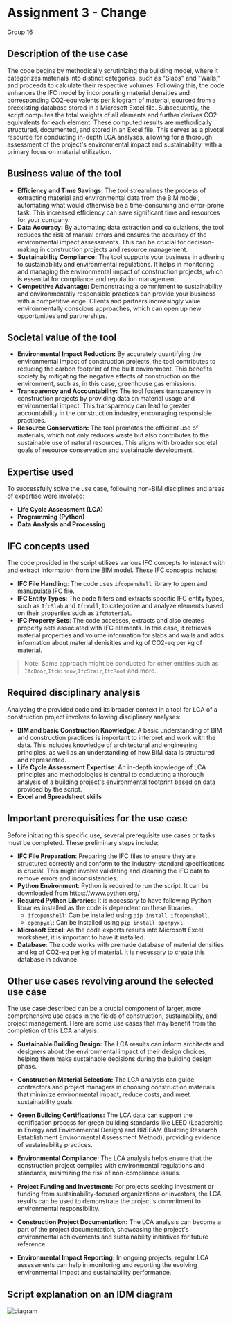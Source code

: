 # Assignment 3 - Change
Group 16
## Description of the use case

The code begins by methodically scrutinizing the building model, where it categorizes materials into distinct categories, such as "Slabs" and "Walls," and proceeds to calculate their respective volumes. Following this, the code enhances the IFC model by incorporating material densities and corresponding CO2-equivalents per kilogram of material, sourced from a preexisting database stored in a Microsoft Excel file. Subsequently, the script computes the total weights of all elements and further derives CO2-equivalents for each element. These computed results are methodically structured, documented, and stored in an Excel file. This serves as a pivotal resource for conducting in-depth LCA analyses, allowing for a thorough assessment of the project's environmental impact and sustainability, with a primary focus on material utilization.

## Business value of the tool
- **Efficiency and Time Savings:** The tool streamlines the process of extracting material and environmental data from the BIM model, automating what would otherwise be a time-consuming and error-prone task. This increased efficiency can save significant time and resources for your company.
- **Data Accuracy:** By automating data extraction and calculations, the tool reduces the risk of manual errors and ensures the accuracy of the environmental impact assessments. This can be crucial for decision-making in construction projects and resource management.
- **Sustainability Compliance:** The tool supports your business in adhering to sustainability and environmental regulations. It helps in monitoring and managing the environmental impact of construction projects, which is essential for compliance and reputation management.
- **Competitive Advantage:** Demonstrating a commitment to sustainability and environmentally responsible practices can provide your business with a competitive edge. Clients and partners increasingly value environmentally conscious approaches, which can open up new opportunities and partnerships.

## Societal value of the tool
- **Environmental Impact Reduction:** By accurately quantifying the environmental impact of construction projects, the tool contributes to reducing the carbon footprint of the built environment. This benefits society by mitigating the negative effects of construction on the environment, such as, in this case, greenhouse gas emissions.
- **Transparency and Accountability:** The tool fosters transparency in construction projects by providing data on material usage and environmental impact. This transparency can lead to greater accountability in the construction industry, encouraging responsible practices.
- **Resource Conservation:** The tool promotes the efficient use of materials, which not only reduces waste but also contributes to the sustainable use of natural resources. This aligns with broader societal goals of resource conservation and sustainable development.

## Expertise used
To successfully solve the use case, following non-BIM disciplines and areas of expertise were involved:
- **Life Cycle Assessment (LCA)**
- **Programming (Python)**
- **Data Analysis and Processing**


## IFC concepts used
The code provided in the script utilizes various IFC concepts to interact with and extract information from the BIM model. These IFC concepts include:
- **IFC File Handling**: The code uses `ifcopenshell` library to open and manupulate IFC file.
- **IFC Entity Types**: The code filters and extracts specific IFC entity types, such as `IfcSlab` and `IfcWall`, to categorize and analyze elements based on their properties such as `IfcMaterial`.
- **IFC Property Sets**: The code accesses, extracts and also creates property sets associated with IFC elements. In this case, it retrieves material properties and volume information for slabs and walls and adds information about material denisities and kg of CO2-eq per kg of material.
> Note: Same approach might be conducted for other entities such as `IfcDoor`,`IfcWindow`,`IfcStair`,`IfcRoof` and more.

## Required disciplinary analysis
Analyzing the provided code and its broader context in a tool for LCA of a construction project involves following disciplinary analyses:
- **BIM and basic Construction Knowledge**: A basic understanding of BIM and construction practices is important to interpret and work with the data. This includes knowledge of architectural and engineering principles, as well as an understanding of how BIM data is structured and represented.
- **Life Cycle Assessment Expertise**: An in-depth knowledge of LCA principles and methodologies is central to conducting a thorough analysis of a building project's environmental footprint based on data provided by the script.
- **Excel and Spreadsheet skills**

## Important prerequisities for the use case
Before initiating this specific use, several prerequisite use cases or tasks must be completed. These preliminary steps include:
- **IFC File Preparation**: Preparing the IFC files to ensure they are structured correctly and conform to the industry-standard specifications is crucial. This might involve validating and cleaning the IFC data to remove errors and inconsistencies.
- **Python Environment**: Python is required to run the script. It can be downloaded from https://www.python.org/
- **Required Python Libraries**: It is necessary to have following Python libraries installed as the code is dependent on these libraries.
   - `ifcopenshell`: Can be installed using `pip install ifcopenshell`.
   - `openpyxl`: Can be installed using `pip install openpyxl`.
- **Microsoft Excel**: As the code exports results into Microsoft Excel worksheet, it is important to have it installed.
- **Database**: The code works with premade database of material densities and kg of CO2-eq per kg of material. It is necessary to create this database in advance.

## Other use cases revolving around the selected use case

The use case described can be a crucial component of larger, more comprehensive use cases in the fields of construction, sustainability, and project management. Here are some use cases that may benefit from the completion of this LCA analysis:

- **Sustainable Building Design:** The LCA results can inform architects and designers about the environmental impact of their design choices, helping them make sustainable decisions during the building design phase.

- **Construction Material Selection:** The LCA analysis can guide contractors and project managers in choosing construction materials that minimize environmental impact, reduce costs, and meet sustainability goals.

- **Green Building Certifications:** The LCA data can support the certification process for green building standards like LEED (Leadership in Energy and Environmental Design) and BREEAM (Building Research Establishment Environmental Assessment Method), providing evidence of sustainability practices.

- **Environmental Compliance:** The LCA analysis helps ensure that the construction project complies with environmental regulations and standards, minimizing the risk of non-compliance issues.

- **Project Funding and Investment:** For projects seeking investment or funding from sustainability-focused organizations or investors, the LCA results can be used to demonstrate the project's commitment to environmental responsibility.

- **Construction Project Documentation:** The LCA analysis can become a part of the project documentation, showcasing the project's environmental achievements and sustainability initiatives for future reference.

- **Environmental Impact Reporting:** In ongoing projects, regular LCA assessments can help in monitoring and reporting the evolving environmental impact and sustainability performance.

## Script explanation on an IDM diagram
![diagram](https://github.com/vilhuvoj/G6-A3/assets/150557585/0fdac90f-62f4-490d-9b91-f27b44153760)
